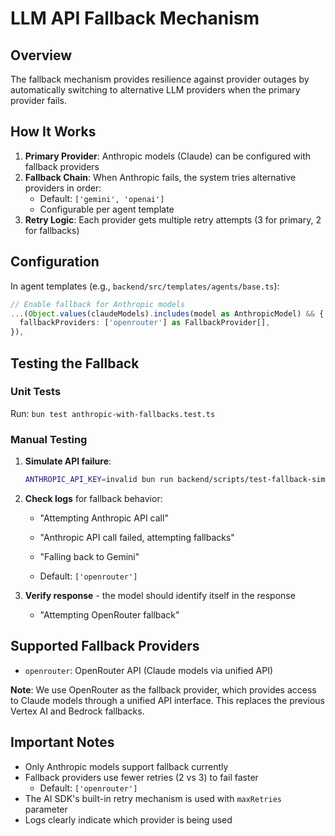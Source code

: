 # LLM API Fallback Mechanism

## Overview

The fallback mechanism provides resilience against provider outages by automatically switching to alternative LLM providers when the primary provider fails.

## How It Works

1. **Primary Provider**: Anthropic models (Claude) can be configured with fallback providers
2. **Fallback Chain**: When Anthropic fails, the system tries alternative providers in order:
   - Default: `['gemini', 'openai']`
   - Configurable per agent template
3. **Retry Logic**: Each provider gets multiple retry attempts (3 for primary, 2 for fallbacks)

## Configuration

In agent templates (e.g., `backend/src/templates/agents/base.ts`):

```typescript
// Enable fallback for Anthropic models
...(Object.values(claudeModels).includes(model as AnthropicModel) && {
  fallbackProviders: ['openrouter'] as FallbackProvider[],
}),
```

## Testing the Fallback

### Unit Tests
Run: `bun test anthropic-with-fallbacks.test.ts`

### Manual Testing
1. **Simulate API failure**: 
   ```bash
   ANTHROPIC_API_KEY=invalid bun run backend/scripts/test-fallback-simple.ts
   ```

2. **Check logs** for fallback behavior:
   - "Attempting Anthropic API call"
   - "Anthropic API call failed, attempting fallbacks"
   - "Falling back to Gemini"

   - Default: `['openrouter']`
3. **Verify response** - the model should identify itself in the response

   - "Attempting OpenRouter fallback"
## Supported Fallback Providers

- `openrouter`: OpenRouter API (Claude models via unified API)

**Note**: We use OpenRouter as the fallback provider, which provides access to Claude models through a unified API interface. This replaces the previous Vertex AI and Bedrock fallbacks.

## Important Notes

- Only Anthropic models support fallback currently
- Fallback providers use fewer retries (2 vs 3) to fail faster
   - Default: `['openrouter']`
- The AI SDK's built-in retry mechanism is used with `maxRetries` parameter
- Logs clearly indicate which provider is being used
